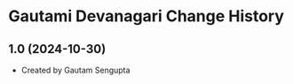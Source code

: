 Gautami Devanagari Change History
====================

1.0 (2024-10-30)
----------------
* Created by Gautam Sengupta
